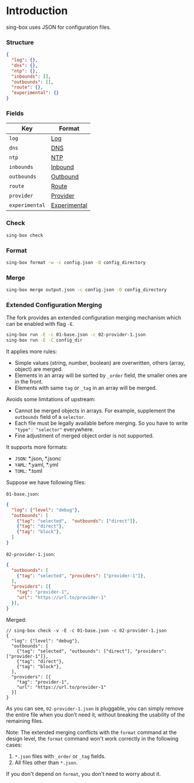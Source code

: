 # Introduction

sing-box uses JSON for configuration files.

### Structure

```json
{
  "log": {},
  "dns": {},
  "ntp": {},
  "inbounds": [],
  "outbounds": [],
  "route": {},
  "experimental": {}
}
```

### Fields

| Key            | Format                          |
|----------------|---------------------------------|
| `log`          | [Log](./log/)                   |
| `dns`          | [DNS](./dns/)                   |
| `ntp`          | [NTP](./ntp/)                   |
| `inbounds`     | [Inbound](./inbound/)           |
| `outbounds`    | [Outbound](./outbound/)         |
| `route`        | [Route](./route/)               |
| `provider`     | [Provider](./provider/)         |
| `experimental` | [Experimental](./experimental/) |

### Check

```bash
sing-box check
```

### Format

```bash
sing-box format -w -c config.json -D config_directory
```

### Merge

```bash
sing-box merge output.json -c config.json -D config_directory
```

### Extended Configuration Merging

The fork provides an extended configuration merging mechanism which can be enabled with flag `-E`.

```bash
sing-box run -E -c 01-base.json -c 02-provider-1.json
sing-box run -E -C config_dir
```

It applies more rules:

- Simple values (string, number, boolean) are overwritten, others (array, object) are merged.
- Elements in an array will be sorted by `_order` field, the smaller ones are in the front.
- Elements with same `tag` or `_tag` in an array will be merged.

Avoids some limitations of upstream:

- Cannot be merged objects in arrays. For example, supplement the `outbounds` field of a `selector`.
- Each file must be legally available before merging. So you have to write `"type": "selector"` everywhere.
- Fine adjustment of merged object order is not supported.

It supports more formats:

- `JSON`: *.json, *.jsonc
- `YAML`: *.yaml, *.yml
- `TOML`: *.toml

Suppose we have following files:

`01-base.json`:

```json
{
  "log": {"level": "debug"},
  "outbounds": [
    {"tag": "selected",  "outbounds": ["direct"]},
    {"tag": "direct"},
    {"tag": "block"},
  ]
}
```

`02-provider-1.json`:

```json
{
  "outbounds": [
    {"tag": "selected", "providers": ["provider-1"]},
  ],
  "providers": [{
    "tag": "provider-1",
    "url": "https://url.to/provider-1"
  }],
}
```

Merged:

```jsonc
// sing-box check -v -E -c 01-base.json -c 02-provider-1.json
{
  "log": {"level": "debug"},
  "outbounds": [
    {"tag": "selected", "outbounds": ["direct"], "providers": ["provider-1"]},
    {"tag": "direct"},
    {"tag": "block"},
  ],
  "providers": [{
    "tag": "provider-1",
    "url": "https://url.to/provider-1"
  }]
}
```

As you can see, `02-provider-1.json` is pluggable, you can simply remove the entire file when you don’t need it, without breaking the usability of the remaining files.

Note: The extended merging conflicts with the `format` command at the design level, the `format` command won't work correctly in the following cases:

1. `*.json` files with `_order` or `_tag` fields.
1. All files other than `*.json`.

If you don't depend on `format`, you don't need to worry about it.